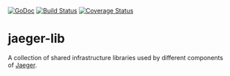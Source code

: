 [![GoDoc][doc-img]][doc] [![Build Status][ci-img]][ci] [![Coverage Status][cov-img]][cov]


# jaeger-lib

A collection of shared infrastructure libraries used by different
components of [Jaeger](https://github.com/uber/jaeger).


[doc-img]: https://godoc.org/github.com/uber/jaeger-lib?status.svg
[doc]: https://godoc.org/github.com/uber/jaeger-lib
[ci-img]: https://travis-ci.org/uber/jaeger-lib.svg?branch=master
[ci]: https://travis-ci.org/uber/jaeger-lib
[cov-img]: https://coveralls.io/repos/uber/jaeger-lib/badge.svg?branch=master&service=github
[cov]: https://coveralls.io/github/uber/jaeger-lib?branch=master

